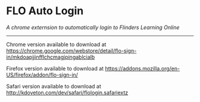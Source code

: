 # FLO Auto Login #
*A chrome externsion to automatically login to Flinders Learning Online*

---
Chrome version available to download at https://chrome.google.com/webstore/detail/flo-sign-in/mkdoapjjinfflchcmagjpingablcialb

Firefox version available to download at https://addons.mozilla.org/en-US/firefox/addon/flo-sign-in/

Safari version available to download at http://kdoveton.com/dev/safari/flologin.safariextz